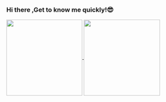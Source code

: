 ### Hi there ,Get to know me quickly!😎  

<a href="https://github.com/anuraghazra/github-readme-stats">
  <img align="center" height="198.40px" src="https://github-readme-stats.vercel.app/api?username=Langwenchong&count_private=true&show_icons=true&theme=gotham&show_owner=true" />
</a>
<a href="https://github.com/anuraghazra/github-readme-stats">
  <img align="center" height="198.4px" src="https://github-readme-stats.vercel.app/api/top-langs/?username=Langwenchong&theme=gotham&layout=compact" />
</a>
